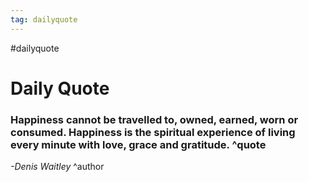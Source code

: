 ```yaml
---
tag: dailyquote
---
```


#dailyquote

# Daily Quote

### Happiness cannot be travelled to, owned, earned, worn or consumed. Happiness is the spiritual experience of living every minute with love, grace and gratitude. ^quote
*-Denis Waitley* ^author
